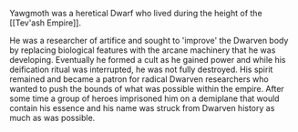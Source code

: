 Yawgmoth was a heretical Dwarf who lived during the height of the [[Tev'ash Empire]]. 

He was a researcher of artifice and sought to 'improve' the Dwarven body by replacing biological features with the arcane machinery that he was developing. Eventually he formed a cult as he gained power and while his deification ritual was interrupted, he was not fully destroyed. His spirit remained and became a patron for radical Dwarven researchers who wanted to push the bounds of what was possible within the empire. After some time a group of heroes imprisoned him on a demiplane that would contain his essence and his name was struck from Dwarven history as much as was possible. 
